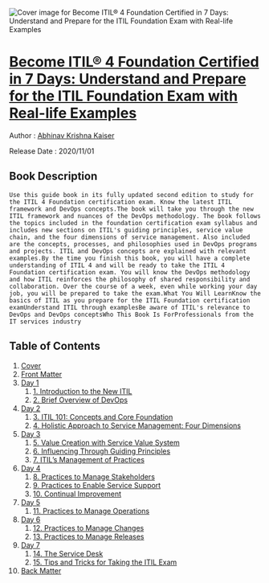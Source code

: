 ![Cover image for Become ITIL® 4 Foundation Certified in 7 Days: Understand and Prepare for the ITIL Foundation Exam with Real-life Examples](https://imgdetail.ebookreading.net/cover/cover/20201212/EB9781484263617.jpg)

[Become ITIL® 4 Foundation Certified in 7 Days: Understand and Prepare for the ITIL Foundation Exam with Real-life Examples](https://ebookreading.net/view/book/Become+ITIL%C2%AE+4+Foundation+Certified+in+7+Days%3A+Understand+and+Prepare+for+the+ITIL+Foundation+Exam+with+Real-life+Examples-EB9781484263617_1.html "Become ITIL® 4 Foundation Certified in 7 Days: Understand and Prepare for the ITIL Foundation Exam with Real-life Examples")
====================================================================================================================

Author : [Abhinav Krishna Kaiser](https://ebookreading.net/search/author/Abhinav+Krishna+Kaiser)

Release Date : 2020/11/01

Book Description
-----------------


    
    Use this guide book in its fully updated second edition to study for the ITIL 4 Foundation certification exam. Know the latest ITIL framework and DevOps concepts.The book will take you through the new ITIL framework and nuances of the DevOps methodology. The book follows the topics included in the foundation certification exam syllabus and includes new sections on ITIL's guiding principles, service value chain, and the four dimensions of service management. Also included are the concepts, processes, and philosophies used in DevOps programs and projects. ITIL and DevOps concepts are explained with relevant examples.By the time you finish this book, you will have a complete understanding of ITIL 4 and will be ready to take the ITIL 4 Foundation certification exam. You will know the DevOps methodology and how ITIL reinforces the philosophy of shared responsibility and collaboration. Over the course of a week, even while working your day job, you will be prepared to take the exam.What You Will LearnKnow the basics of ITIL as you prepare for the ITIL Foundation certification examUnderstand ITIL through examplesBe aware of ITIL's relevance to DevOps and DevOps conceptsWho This Book Is ForProfessionals from the IT services industry
  

Table of Contents
-----------------

1. [Cover](https://ebookreading.net/view/book/Become+ITIL%C2%AE+4+Foundation+Certified+in+7+Days%3A+Understand+and+Prepare+for+the+ITIL+Foundation+Exam+with+Real-life+Examples-EB9781484263617_1.html)
1. [Front Matter](https://ebookreading.net/view/book/Become+ITIL%C2%AE+4+Foundation+Certified+in+7+Days%3A+Understand+and+Prepare+for+the+ITIL+Foundation+Exam+with+Real-life+Examples-EB9781484263617_2.html)
1. [Day 1](https://ebookreading.net/view/book/Become+ITIL%C2%AE+4+Foundation+Certified+in+7+Days%3A+Understand+and+Prepare+for+the+ITIL+Foundation+Exam+with+Real-life+Examples-EB9781484263617_3.html)
    1. [1.&nbsp;Introduction to the New ITIL](https://ebookreading.net/view/book/Become+ITIL%C2%AE+4+Foundation+Certified+in+7+Days%3A+Understand+and+Prepare+for+the+ITIL+Foundation+Exam+with+Real-life+Examples-EB9781484263617_4.html)
    1. [2.&nbsp;Brief Overview of DevOps](https://ebookreading.net/view/book/Become+ITIL%C2%AE+4+Foundation+Certified+in+7+Days%3A+Understand+and+Prepare+for+the+ITIL+Foundation+Exam+with+Real-life+Examples-EB9781484263617_5.html)
1. [Day 2](https://ebookreading.net/view/book/Become+ITIL%C2%AE+4+Foundation+Certified+in+7+Days%3A+Understand+and+Prepare+for+the+ITIL+Foundation+Exam+with+Real-life+Examples-EB9781484263617_6.html)
    1. [3.&nbsp;ITIL 101: Concepts and Core Foundation](https://ebookreading.net/view/book/Become+ITIL%C2%AE+4+Foundation+Certified+in+7+Days%3A+Understand+and+Prepare+for+the+ITIL+Foundation+Exam+with+Real-life+Examples-EB9781484263617_7.html)
    1. [4.&nbsp;Holistic Approach to Service Management: Four Dimensions](https://ebookreading.net/view/book/Become+ITIL%C2%AE+4+Foundation+Certified+in+7+Days%3A+Understand+and+Prepare+for+the+ITIL+Foundation+Exam+with+Real-life+Examples-EB9781484263617_8.html)
1. [Day 3](https://ebookreading.net/view/book/Become+ITIL%C2%AE+4+Foundation+Certified+in+7+Days%3A+Understand+and+Prepare+for+the+ITIL+Foundation+Exam+with+Real-life+Examples-EB9781484263617_9.html)
    1. [5.&nbsp;Value Creation with Service Value System](https://ebookreading.net/view/book/Become+ITIL%C2%AE+4+Foundation+Certified+in+7+Days%3A+Understand+and+Prepare+for+the+ITIL+Foundation+Exam+with+Real-life+Examples-EB9781484263617_10.html)
    1. [6.&nbsp;Influencing Through Guiding Principles](https://ebookreading.net/view/book/Become+ITIL%C2%AE+4+Foundation+Certified+in+7+Days%3A+Understand+and+Prepare+for+the+ITIL+Foundation+Exam+with+Real-life+Examples-EB9781484263617_11.html)
    1. [7.&nbsp;ITIL’s Management of Practices](https://ebookreading.net/view/book/Become+ITIL%C2%AE+4+Foundation+Certified+in+7+Days%3A+Understand+and+Prepare+for+the+ITIL+Foundation+Exam+with+Real-life+Examples-EB9781484263617_12.html)
1. [Day 4](https://ebookreading.net/view/book/Become+ITIL%C2%AE+4+Foundation+Certified+in+7+Days%3A+Understand+and+Prepare+for+the+ITIL+Foundation+Exam+with+Real-life+Examples-EB9781484263617_13.html)
    1. [8.&nbsp;Practices to Manage Stakeholders](https://ebookreading.net/view/book/Become+ITIL%C2%AE+4+Foundation+Certified+in+7+Days%3A+Understand+and+Prepare+for+the+ITIL+Foundation+Exam+with+Real-life+Examples-EB9781484263617_14.html)
    1. [9.&nbsp;Practices to Enable Service Support](https://ebookreading.net/view/book/Become+ITIL%C2%AE+4+Foundation+Certified+in+7+Days%3A+Understand+and+Prepare+for+the+ITIL+Foundation+Exam+with+Real-life+Examples-EB9781484263617_15.html)
    1. [10.&nbsp;Continual Improvement](https://ebookreading.net/view/book/Become+ITIL%C2%AE+4+Foundation+Certified+in+7+Days%3A+Understand+and+Prepare+for+the+ITIL+Foundation+Exam+with+Real-life+Examples-EB9781484263617_16.html)
1. [Day 5](https://ebookreading.net/view/book/Become+ITIL%C2%AE+4+Foundation+Certified+in+7+Days%3A+Understand+and+Prepare+for+the+ITIL+Foundation+Exam+with+Real-life+Examples-EB9781484263617_17.html)
    1. [11.&nbsp;Practices to Manage Operations](https://ebookreading.net/view/book/Become+ITIL%C2%AE+4+Foundation+Certified+in+7+Days%3A+Understand+and+Prepare+for+the+ITIL+Foundation+Exam+with+Real-life+Examples-EB9781484263617_18.html)
1. [Day 6](https://ebookreading.net/view/book/Become+ITIL%C2%AE+4+Foundation+Certified+in+7+Days%3A+Understand+and+Prepare+for+the+ITIL+Foundation+Exam+with+Real-life+Examples-EB9781484263617_19.html)
    1. [12.&nbsp;Practices to Manage Changes](https://ebookreading.net/view/book/Become+ITIL%C2%AE+4+Foundation+Certified+in+7+Days%3A+Understand+and+Prepare+for+the+ITIL+Foundation+Exam+with+Real-life+Examples-EB9781484263617_20.html)
    1. [13.&nbsp;Practices to Manage Releases](https://ebookreading.net/view/book/Become+ITIL%C2%AE+4+Foundation+Certified+in+7+Days%3A+Understand+and+Prepare+for+the+ITIL+Foundation+Exam+with+Real-life+Examples-EB9781484263617_21.html)
1. [Day 7](https://ebookreading.net/view/book/Become+ITIL%C2%AE+4+Foundation+Certified+in+7+Days%3A+Understand+and+Prepare+for+the+ITIL+Foundation+Exam+with+Real-life+Examples-EB9781484263617_22.html)
    1. [14.&nbsp;The Service Desk](https://ebookreading.net/view/book/Become+ITIL%C2%AE+4+Foundation+Certified+in+7+Days%3A+Understand+and+Prepare+for+the+ITIL+Foundation+Exam+with+Real-life+Examples-EB9781484263617_23.html)
    1. [15.&nbsp;Tips and Tricks for Taking the ITIL Exam](https://ebookreading.net/view/book/Become+ITIL%C2%AE+4+Foundation+Certified+in+7+Days%3A+Understand+and+Prepare+for+the+ITIL+Foundation+Exam+with+Real-life+Examples-EB9781484263617_24.html)
1. [Back Matter](https://ebookreading.net/view/book/Become+ITIL%C2%AE+4+Foundation+Certified+in+7+Days%3A+Understand+and+Prepare+for+the+ITIL+Foundation+Exam+with+Real-life+Examples-EB9781484263617_25.html)
